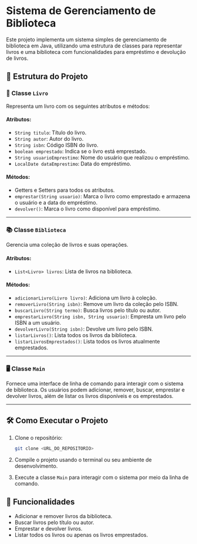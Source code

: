 # Sistema de Gerenciamento de Biblioteca

Este projeto implementa um sistema simples de gerenciamento de biblioteca em Java, utilizando uma estrutura de classes para representar livros e uma biblioteca com funcionalidades para empréstimo e devolução de livros.

## 📂 Estrutura do Projeto

### 📘 Classe `Livro`

Representa um livro com os seguintes atributos e métodos:

#### **Atributos:**
- `String titulo`: Título do livro.
- `String autor`: Autor do livro.
- `String isbn`: Código ISBN do livro.
- `boolean emprestado`: Indica se o livro está emprestado.
- `String usuarioEmprestimo`: Nome do usuário que realizou o empréstimo.
- `LocalDate dataEmprestimo`: Data do empréstimo.

#### **Métodos:**
- Getters e Setters para todos os atributos.
- `emprestar(String usuario)`: Marca o livro como emprestado e armazena o usuário e a data do empréstimo.
- `devolver()`: Marca o livro como disponível para empréstimo.

---

### 📚 Classe `Biblioteca`

Gerencia uma coleção de livros e suas operações.

#### **Atributos:**
- `List<Livro> livros`: Lista de livros na biblioteca.

#### **Métodos:**
- `adicionarLivro(Livro livro)`: Adiciona um livro à coleção.
- `removerLivro(String isbn)`: Remove um livro da coleção pelo ISBN.
- `buscarLivro(String termo)`: Busca livros pelo título ou autor.
- `emprestarLivro(String isbn, String usuario)`: Empresta um livro pelo ISBN a um usuário.
- `devolverLivro(String isbn)`: Devolve um livro pelo ISBN.
- `listarLivros()`: Lista todos os livros da biblioteca.
- `listarLivrosEmprestados()`: Lista todos os livros atualmente emprestados.

---

### 🖥️ Classe `Main`

Fornece uma interface de linha de comando para interagir com o sistema de biblioteca. Os usuários podem adicionar, remover, buscar, emprestar e devolver livros, além de listar os livros disponíveis e os emprestados.

---

## 🛠️ Como Executar o Projeto

1. Clone o repositório:
   ```bash
   git clone <URL_DO_REPOSITORIO>
   ```
2. Compile o projeto usando o terminal ou seu ambiente de desenvolvimento.

3. Execute a classe `Main` para interagir com o sistema por meio da linha de comando.

## 🚀 Funcionalidades

- Adicionar e remover livros da biblioteca.
- Buscar livros pelo título ou autor.
- Emprestar e devolver livros.
- Listar todos os livros ou apenas os livros emprestados.
